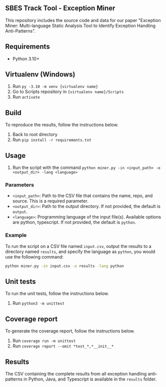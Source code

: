 SBES Track Tool - Exception Miner
---
This repository includes the source code and data for our paper "Exception Miner: Multi-language Static Analysis Tool to Identify Exception Handling Anti-Patterns".

## Requirements

- Python 3.10+

## Virtualenv (Windows)
1. Run `py -3.10 -m venv {virtualenv name}`
2. Go to Scripts repository in `{virtualenv name}/Scripts`
3. Run `activate`

## Build
To reproduce the results, follow the instructions below.

1. Back to root directory
2. Run `pip install -r requirements.txt` 

## Usage

1. Run the script with the command `python miner.py -in <input_path> -o <output_dir> -lang <language>`

### Parameters

- `<input_path>`: Path to the CSV file that contains the name, repo, and source. This is a required parameter.
- `<output_dir>`: Path to the output directory. If not provided, the default is `output`.
- `<language>`: Programming language of the input file(s). Available options are python, typescript. If not provided, the default is `python`.

### Example

To run the script on a CSV file named `input.csv`, output the results to a directory named `results`, and specify the language as `python`, you would use the following command:

```bash
python miner.py -in input.csv -o results -lang python
```
## Unit tests
To run the unit tests, follow the instructions below.

1. Run `python3 -m unittest`

## Coverage report  
To generate the coverage report, follow the instructions below.

1. Run `coverage run -m unittest`
2. Run `coverage report --omit *test_*,*__init__*`

## Results
The CSV containing the complete results from all exception handling anti-patterns in Python, Java, and Typescript is available in the `results` folder.